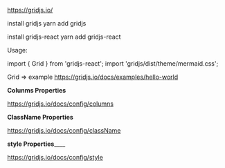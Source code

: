 https://gridjs.io/

install gridjs
yarn add gridjs

install gridjs-react
yarn add gridjs-react


Usage:

import { Grid } from 'gridjs-react';
import 'gridjs/dist/theme/mermaid.css';

Grid => example https://gridjs.io/docs/examples/hello-world



____________Colunms Properties____________

https://gridjs.io/docs/config/columns


____________ClassName Properties____________

https://gridjs.io/docs/config/className


____________style Properties________________

https://gridjs.io/docs/config/style